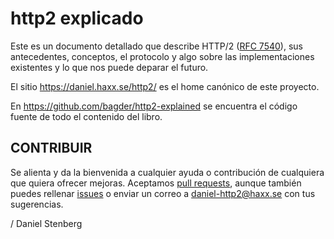 http2 explicado
===============

Este es un documento detallado que describe HTTP/2 ([RFC
7540](https://httpwg.github.io/specs/rfc7540.html)), sus antecedentes, conceptos, el protocolo y algo sobre las implementaciones existentes y lo que nos puede deparar el futuro.

El sitio https://daniel.haxx.se/http2/ es el home canónico de este proyecto. 

En https://github.com/bagder/http2-explained se encuentra el código fuente de todo el contenido del libro.

CONTRIBUIR
----------

Se alienta y da la bienvenida a cualquier ayuda o contribución de cualquiera que quiera ofrecer mejoras. Aceptamos [pull
requests](https://github.com/bagder/http2-explained/pulls), aunque también puedes rellenar [issues](https://github.com/bagder/http2-explained/issues) o enviar un correo a daniel-http2@haxx.se con tus sugerencias.

 / Daniel Stenberg
